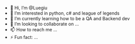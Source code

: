 - 👋 Hi, I’m @Luegiu
- 👀 I’m interested in python, c# and league of legends
- 🌱 I’m currently learning how to be a QA and Backend dev
- 💞️ I’m looking to collaborate on ...
- 📫 How to reach me ...
- ⚡ Fun fact: ...

<!---
Luegiu/Luegiu is a ✨ special ✨ repository because its `README.md` (this file) appears on your GitHub profile.
You can click the Preview link to take a look at your changes.
--->
